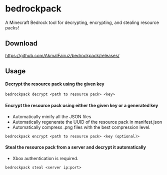 # bedrockpack
A Minecraft Bedrock tool for decrypting, encrypting, and stealing resource packs!

## Download
https://github.com/AkmalFairuz/bedrockpack/releases/

## Usage

#### Decrypt the resource pack using the given key
```
bedrockpack decrypt <path to resource pack> <key>
```

#### Encrypt the resource pack using either the given key or a generated key
- Automatically minify all the JSON files
- Automatically regenerate the UUID of the resource pack in manifest.json
- Automatically compress .png files with the best compression level.
```
bedrockpack encrypt <path to resource pack> <key (optional)>
```

#### Steal the resource pack from a server and decrypt it automatically
- Xbox authentication is required.
```
bedrockpack steal <server ip:port>
```
